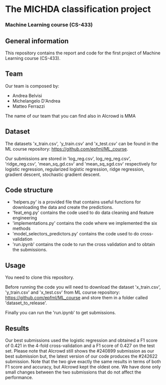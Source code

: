 # The MICHDA classification project

### Machine Learning course (CS-433)

## General information 

This repository contains the report and code for the first project of Machine Learning course (CS-433).

## Team

Our team is composed by:
- Andrea Belvisi
- Michelangelo D'Andrea
- Matteo Ferrazzi

The name of our team that you can find also in AIcrowd is MMA

## Dataset

The datasets 'x_train.csv', 'y_train.csv' and 'x_test.csv' can be found in the ML course repository: https://github.com/epfml/ML_course.

Our submissions are stored in 'log_reg.csv', log_reg_reg.csv', 'ridge_reg.csv', 'mean_sq_gd.csv' and 'mean_sq_sgd.csv' respectively for logistic regression, regularized logistic regression, ridge regression, gradient descent, stochastic gradient descent.

## Code structure 

- 'helpers.py' is a provided file that contains useful functions for downloading the data and create the predictions.
- 'feat_eng.py' contains the code used to do data cleaning and feature engineering
- 'implementations.py' contains the code where we implemented the six methods
- 'model_selectors_predictors.py' contains the code used to do cross-validation
- 'run.ipynb' contains the code to run the cross validation and to obtain the submissions.

## Usage

You need to clone this repository.

Before running the code you will need to download the dataset 'x_train.csv', 'y_train.csv' and 'x_test.csv' from ML course repository: https://github.com/epfml/ML_course and store them in a folder called 'dataset_to_release'.

Finally you can run the 'run.ipynb' to get submissions.

## Results

Our best submissions used the logistic regression and obtained a F1 score of 0.421 in the 4-fold cross-validation and a F1 score of 0.427 on the test set.
Please note that AIcrowd still shows the #240899 submission as our best submission but, the latest version of our code produces the #242622 submission. Note that the two give exactly the same results in terms of both F1 score and accuracy, but AIcrowd kept the oldest one. We have done only small changes between the two submissions that do not affect the performance.
